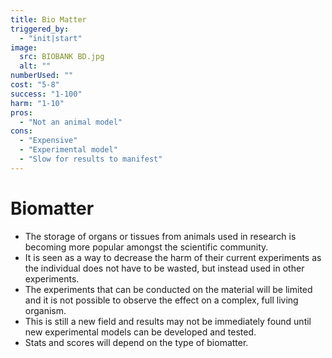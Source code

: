 ```yaml
---
title: Bio Matter
triggered_by:
  - "init|start"
image:
  src: BIOBANK BD.jpg
  alt: ""
numberUsed: ""
cost: "5-8"
success: "1-100"
harm: "1-10"
pros:
  - "Not an animal model"
cons:
  - "Expensive"
  - "Experimental model"
  - "Slow for results to manifest"
---
```


# Biomatter

- The storage of organs or tissues from animals used in research is becoming more popular amongst the scientific community.
- It is seen as a way to decrease the harm of their current experiments as the individual does not have to be wasted, but instead used in other experiments.
- The experiments that can be conducted on the material will be limited and it is not possible to observe the effect on a complex, full living organism.
- This is still a new field and results may not be immediately found until new experimental models can be developed and tested.
- Stats and scores will depend on the type of biomatter.
